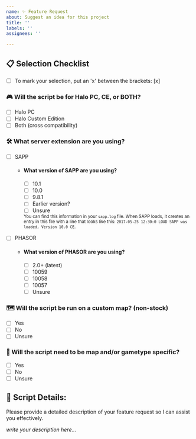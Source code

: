 ```yaml
---
name: ✨ Feature Request
about: Suggest an idea for this project
title: ''
labels: ''
assignees: ''

---
```


## 📋 Selection Checklist

- [ ] To mark your selection, put an 'x' between the brackets: [x]

### 🎮 Will the script be for Halo PC, CE, or BOTH?
* [ ] Halo PC
* [ ] Halo Custom Edition
* [ ] Both (cross compatibility)

### 🛠️ What server extension are you using?
* [ ] SAPP
  * #### What version of SAPP are you using?
    * [ ] 10.1
    * [ ] 10.0
    * [ ] 9.8.1
    * [ ] Earlier version?
    * [ ] Unsure

    <sub>You can find this information in your `sapp.log` file. When SAPP loads, it creates an entry in this file with a line that looks like this: `2017-05-25 12:30:0 LOAD SAPP was loaded, Version 10.0 CE`.</sub>

* [ ] PHASOR
  * #### What version of PHASOR are you using?
    * [ ] 2.0+ (latest)
    * [ ] 10059
    * [ ] 10058
    * [ ] 10057
    * [ ] Unsure

### 🗺️ Will the script be run on a custom map? (non-stock)
* [ ] Yes
* [ ] No
* [ ] Unsure

### 🎯 Will the script need to be map and/or gametype specific?
* [ ] Yes
* [ ] No
* [ ] Unsure

## 📝 Script Details:
Please provide a detailed description of your feature request so I can assist you effectively.

_write your description here..._
